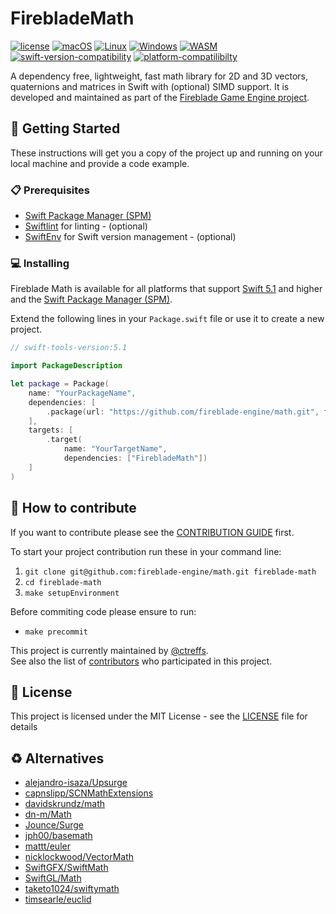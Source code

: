# FirebladeMath

[![license](https://img.shields.io/badge/license-MIT-brightgreen.svg)](LICENSE)
[![macOS](https://github.com/fireblade-engine/math/actions/workflows/ci-macos.yml/badge.svg)](https://github.com/fireblade-engine/math/actions/workflows/ci-macos.yml)
[![Linux](https://github.com/fireblade-engine/math/actions/workflows/ci-linux.yml/badge.svg)](https://github.com/fireblade-engine/math/actions/workflows/ci-linux.yml)
[![Windows](https://github.com/fireblade-engine/math/actions/workflows/ci-windows.yml/badge.svg)](https://github.com/fireblade-engine/math/actions/workflows/ci-windows.yml)
[![WASM](https://github.com/fireblade-engine/math/actions/workflows/ci-wasm.yml/badge.svg)](https://github.com/fireblade-engine/math/actions/workflows/ci-wasm.yml)
[![swift-version-compatibility](https://img.shields.io/endpoint?url=https%3A%2F%2Fswiftpackageindex.com%2Fapi%2Fpackages%2Ffireblade-engine%2Fmath%2Fbadge%3Ftype%3Dswift-versions)](https://swiftpackageindex.com/fireblade-engine/math) 
[![platform-compatilibilty](https://img.shields.io/endpoint?url=https%3A%2F%2Fswiftpackageindex.com%2Fapi%2Fpackages%2Ffireblade-engine%2Fmath%2Fbadge%3Ftype%3Dplatforms)](https://swiftpackageindex.com/fireblade-engine/math) 
<!--[![platform-webassembly](https://img.shields.io/badge/Platform-WebAssembly-blue.svg)](https://github.com/swiftwasm/swift#swiftwasm)-->


A dependency free, lightweight, fast math library for 2D and 3D vectors, quaternions and matrices in Swift with (optional) SIMD support.  It is developed and maintained as part of the [Fireblade Game Engine project](https://github.com/fireblade-engine).


## 🚀 Getting Started

These instructions will get you a copy of the project up and running on your local machine and provide a code example.

### 📋 Prerequisites

* [Swift Package Manager (SPM)](https://github.com/apple/swift-package-manager)
* [Swiftlint](https://github.com/realm/SwiftLint) for linting - (optional)
* [SwiftEnv](https://swiftenv.fuller.li/) for Swift version management - (optional)

### 💻 Installing

Fireblade Math is available for all platforms that support [Swift 5.1](https://swift.org/) and higher and the [Swift Package Manager (SPM)](https://github.com/apple/swift-package-manager).

Extend the following lines in your `Package.swift` file or use it to create a new project.

```swift
// swift-tools-version:5.1

import PackageDescription

let package = Package(
    name: "YourPackageName",
    dependencies: [
        .package(url: "https://github.com/fireblade-engine/math.git", from: "0.9.1")
    ],
    targets: [
        .target(
            name: "YourTargetName",
            dependencies: ["FirebladeMath"])
    ]
)

```

## 💁 How to contribute

If you want to contribute please see the [CONTRIBUTION GUIDE](CONTRIBUTING.md) first. 

To start your project contribution run these in your command line:

1. `git clone git@github.com:fireblade-engine/math.git fireblade-math`
2. `cd fireblade-math`
3. `make setupEnvironment`

Before commiting code please ensure to run:

- `make precommit`

This project is currently maintained by [@ctreffs](https://github.com/ctreffs).   
See also the list of [contributors](https://github.com/fireblade-engine/math/contributors) who participated in this project.

## 🔏 License

This project is licensed under the MIT License - see the [LICENSE](LICENSE) file for details

## ♻ Alternatives

- [alejandro-isaza/Upsurge](https://github.com/alejandro-isaza/Upsurge)
- [capnslipp/SCNMathExtensions](https://github.com/capnslipp/SCNMathExtensions)
- [davidskrundz/math](https://github.com/davidskrundz/math)
- [dn-m/Math](https://github.com/dn-m/Math)
- [Jounce/Surge](https://github.com/Jounce/Surge)
- [jph00/basemath](https://github.com/jph00/basemath)
- [mattt/euler](https://github.com/mattt/euler)
- [nicklockwood/VectorMath](https://github.com/nicklockwood/VectorMath)
- [SwiftGFX/SwiftMath](https://github.com/SwiftGFX/SwiftMath)
- [SwiftGL/Math](https://github.com/SwiftGL/Math)
- [taketo1024/swiftymath](https://github.com/taketo1024/swiftymath)
- [timsearle/euclid](https://github.com/timsearle/euclid)
